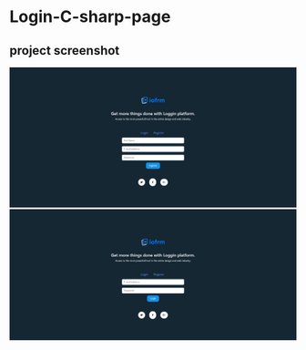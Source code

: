 # Login-C-sharp-page








## project screenshot
![](https://github.com/khalilhasan23/Login-register-pages/blob/main/screenshot/1.png)
![](https://github.com/khalilhasan23/Login-register-pages/blob/main/screenshot/2.png)
